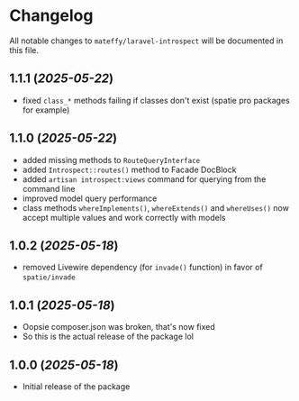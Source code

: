 # Changelog

All notable changes to `mateffy/laravel-introspect` will be documented in this file.

## 1.1.1 (_2025-05-22_)
- fixed `class_*` methods failing if classes don't exist (spatie pro packages for example)

## 1.1.0 (_2025-05-22_)
- added missing methods to `RouteQueryInterface`
- added `Introspect::routes()` method to Facade DocBlock
- added `artisan introspect:views` command for querying from the command line
- improved model query performance
- class methods `whereImplements()`, `whereExtends()` and `whereUses()` now accept multiple values and work correctly with models

## 1.0.2 (_2025-05-18_)
- removed Livewire dependency (for `invade()` function) in favor of `spatie/invade`


## 1.0.1 (_2025-05-18_)
- Oopsie composer.json was broken, that's now fixed
- So this is the actual release of the package lol

## 1.0.0 (_2025-05-18_)
- Initial release of the package
